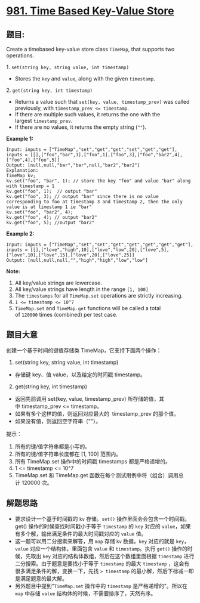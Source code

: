 # [981. Time Based Key-Value Store](https://leetcode.com/problems/time-based-key-value-store/)


## 题目:

Create a timebased key-value store class `TimeMap`, that supports two operations.

1. `set(string key, string value, int timestamp)`

- Stores the `key` and `value`, along with the given `timestamp`.

2. `get(string key, int timestamp)`

- Returns a value such that `set(key, value, timestamp_prev)` was called previously, with `timestamp_prev <= timestamp`.
- If there are multiple such values, it returns the one with the largest `timestamp_prev`.
- If there are no values, it returns the empty string (`""`).

**Example 1:**

    Input: inputs = ["TimeMap","set","get","get","set","get","get"], inputs = [[],["foo","bar",1],["foo",1],["foo",3],["foo","bar2",4],["foo",4],["foo",5]]
    Output: [null,null,"bar","bar",null,"bar2","bar2"]
    Explanation:   
    TimeMap kv;   
    kv.set("foo", "bar", 1); // store the key "foo" and value "bar" along with timestamp = 1   
    kv.get("foo", 1);  // output "bar"   
    kv.get("foo", 3); // output "bar" since there is no value corresponding to foo at timestamp 3 and timestamp 2, then the only value is at timestamp 1 ie "bar"   
    kv.set("foo", "bar2", 4);   
    kv.get("foo", 4); // output "bar2"   
    kv.get("foo", 5); //output "bar2"

**Example 2:**

    Input: inputs = ["TimeMap","set","set","get","get","get","get","get"], inputs = [[],["love","high",10],["love","low",20],["love",5],["love",10],["love",15],["love",20],["love",25]]
    Output: [null,null,null,"","high","high","low","low"]

**Note:**

1. All key/value strings are lowercase.
2. All key/value strings have length in the range `[1, 100]`
3. The `timestamps` for all `TimeMap.set` operations are strictly increasing.
4. `1 <= timestamp <= 10^7`
5. `TimeMap.set` and `TimeMap.get` functions will be called a total of `120000` times (combined) per test case.

## 题目大意

创建一个基于时间的键值存储类 TimeMap，它支持下面两个操作：

1. set(string key, string value, int timestamp)

- 存储键 key、值 value，以及给定的时间戳 timestamp。

2. get(string key, int timestamp)

- 返回先前调用 set(key, value, timestamp_prev) 所存储的值，其中 timestamp_prev <= timestamp。
- 如果有多个这样的值，则返回对应最大的  timestamp_prev 的那个值。
- 如果没有值，则返回空字符串（""）。

提示：

1. 所有的键/值字符串都是小写的。
2. 所有的键/值字符串长度都在 [1, 100] 范围内。
3. 所有 TimeMap.set 操作中的时间戳 timestamps 都是严格递增的。
4. 1 <= timestamp <= 10^7
5. TimeMap.set 和 TimeMap.get 函数在每个测试用例中将（组合）调用总计 120000 次。


## 解题思路

- 要求设计一个基于时间戳的 `kv` 存储。`set()` 操作里面会会包含一个时间戳。get() 操作的时候查找时间戳小于等于 `timestamp` 的 `key` 对应的 `value`，如果有多个解，输出满足条件的最大时间戳对应的 `value` 值。
- 这一题可以用二分搜索来解答，用 `map` 存储 `kv` 数据，`key` 对应的就是 `key`，`value` 对应一个结构体，里面包含 `value` 和 `timestamp`。执行 `get()` 操作的时候，先取出 `key` 对应的结构体数组，然后在这个数组里面根据 `timestamp` 进行二分搜索。由于题意是要找小于等于 `timestamp` 的最大 `timestamp` ，这会有很多满足条件的解，变换一下，先找 `> timestamp` 的最小解，然后下标减一即是满足题意的最大解。
- 另外题目中提到“`TimeMap.set` 操作中的 `timestamp` 是严格递增的”。所以在 `map` 中存储 `value` 结构体的时候，不需要排序了，天然有序。
